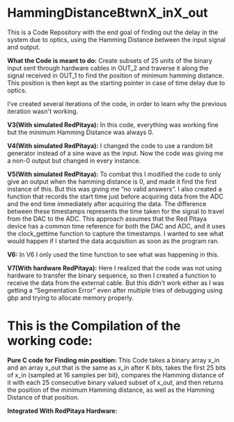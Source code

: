 # HammingDistanceBtwnX_inX_out
This is a Code Repository with the end goal of finding out the delay in the system due to optics, using the Hamming Distance between the input signal and output.

**What the Code is meant to do:**
Create subsets of 25 units of the binary input sent through hardware cables in OUT_2 and traverse it along the signal received in OUT_1 to find the position of minimum hamming distance.
This position is then kept as the starting pointer in case of time delay due to optics.

I’ve created several iterations of the code, in order to learn why the previous iteration wasn't working.

**V3(With simulated RedPitaya):**
In this code, everything was working fine but the minimum Hamming Distance was always 0.

**V4(With simulated RedPitaya):**
I changed the code to use a random bit generator instead of a sine wave as the input. Now the code was giving me a non-0 output but changed in every instance.

**V5(With simulated RedPitaya):**
To combat this I modified the code to only give an output when the hamming distance is 0, and made it find the first instance of this. But this was giving me “no valid answers”. I also created a function that records the start time just before acquiring data from the ADC and the end time immediately after acquiring the data.
The difference between these timestamps represents the time taken for the signal to travel from the DAC to the ADC. This approach assumes that the Red Pitaya device has a common time reference for both the DAC and ADC, and it uses the clock_gettime function to capture the timestamps. I wanted to see what would happen if I started the data acquisition as soon as the program ran.

**V6:**
In V6 I only used the time function to see what was happening in this. 

**V7(With hardware RedPitaya):**
Here I realized that the code was not using hardware to transfer the binary sequence, so then I created a function to receive the data from the external cable. But this didn’t work either as I was getting a “Segmentation Error” even after multiple tries of debugging using gbp and trying to allocate memory properly.

# This is the Compilation of the working code:

**Pure C code for Finding min position:**
This Code takes a binary array x_in and an array x_out that is the same as x_in after K bits, takes the first 25 bits of x_in (sampled at 16 samples per bit), compares the Hamming distance of it with each 25 consecutive binary valued subset of x_out, and then returns the position of the minimum Hamming distance, as well as the Hamming Distance of that position.

**Integrated With RedPitaya Hardware:**


